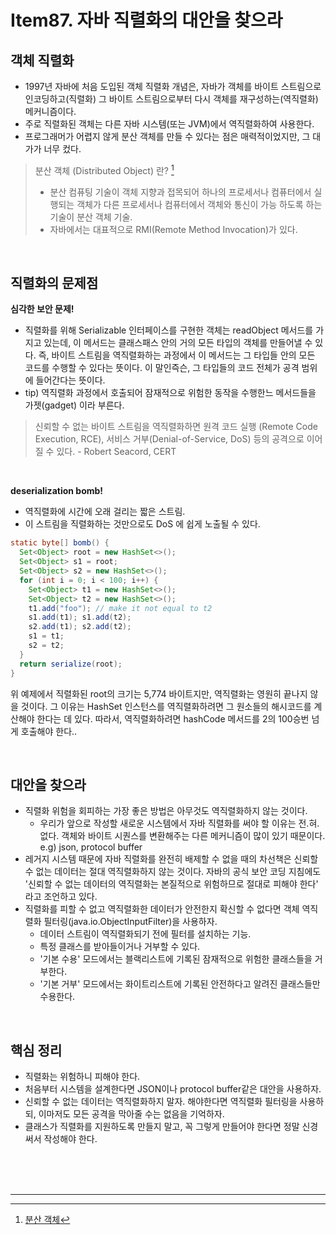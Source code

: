 # Item87. 자바 직렬화의 대안을 찾으라  
  
  
## 객체 직렬화  
- 1997년 자바에 처음 도입된 객체 직렬화 개념은, 자바가 객체를 바이트 스트림으로 인코딩하고(직렬화) 그 바이트 스트림으로부터 다시 객체를 재구성하는(역직렬화) 메커니즘이다.  
- 주로 직렬화된 객체는 다른 자바 시스템(또는 JVM)에서 역직렬화하여 사용한다.  
- 프로그래머가 어렵지 않게 분산 객체를 만들 수 있다는 점은 매력적이었지만, 그 대가가 너무 컸다.  
  
  
> 분산 객체 (Distributed Object) 란? [^3]  
> - 분산 컴퓨팅 기술이 객체 지향과 접목되어 하나의 프로세서나 컴퓨터에서 실행되는 객체가 다른 프로세서나 컴퓨터에서 객체와 통신이 가능 하도록 하는 기술이 분산 객체 기술.  
> - 자바에서는 대표적으로 RMI(Remote Method Invocation)가 있다.   

<br>

## 직렬화의 문제점  
**심각한 보안 문제!**
- 직렬화를 위해 Serializable 인터페이스를 구현한 객체는 readObject 메서드를 가지고 있는데, 이 메서드는 클래스패스 안의 거의 모든 타입의 객체를 만들어낼 수 있다. 즉, 바이트 스트림을 역직렬화하는 과정에서 이 메서드는 그 타입들 안의 모든 코드를 수행할 수 있다는 뜻이다. 이 말인즉슨, 그 타입들의 코드 전체가 공격 범위에 들어간다는 뜻이다.  
- tip) 역직렬화 과정에서 호출되어 잠재적으로 위험한 동작을 수행한느 메서드들을 가젯(gadget) 이라 부른다.
> 신뢰할 수 없는 바이트 스트림을 역직렬화하면 원격 코드 실행 (Remote Code Execution, RCE), 서비스 거부(Denial-of-Service, DoS) 등의 공격으로 이어질 수 있다. - Robert Seacord, CERT
  
<br>

**deserialization bomb!**
- 역직렬화에 시간에 오래 걸리는 짧은 스트림.
- 이 스트림을 직렬화하는 것만으로도 DoS 에 쉽게 노출될 수 있다.
```java
static byte[] bomb() {  
  Set<Object> root = new HashSet<>();  
  Set<Object> s1 = root;  
  Set<Object> s2 = new HashSet<>();  
  for (int i = 0; i < 100; i++) {  
    Set<Object> t1 = new HashSet<>();  
    Set<Object> t2 = new HashSet<>();  
    t1.add("foo"); // make it not equal to t2  
    s1.add(t1); s1.add(t2);  
    s2.add(t1); s2.add(t2);
    s1 = t1;  
    s2 = t2;  
  }  
  return serialize(root);  
}
```
위 예제에서 직렬화된 root의 크기는 5,774 바이트지만, 역직렬화는 영원히 끝나지 않을 것이다. 그 이유는 HashSet 인스턴스를 역직렬화하려면 그 원소들의 해시코드를 계산해야 한다는 데 있다. 따라서, 역직렬화하려면 hashCode 메서드를 2의 100승번 넘게 호출해야 한다..

<br>

## 대안을 찾으라
- 직렬화 위험을 회피하는 가장 좋은 방법은 아무것도 역직렬화하지 않는 것이다.
  -  우리가 앞으로 작성할 새로운 시스템에서 자바 직렬화를 써야 할 이유는 전.혀. 없다. 객체와 바이트 시퀀스를 변환해주는 다른 메커니즘이 많이 있기 때문이다. e.g) json, protocol buffer
- 레거지 시스템 때문에 자바 직렬화를 완전히 배제할 수 없을 때의 차선책은 신뢰할 수 없는 데이터는 절대 역직렬화하지 않는 것이다. 자바의 공식 보안 코딩 지침에도 '신뢰할 수 없는 데이터의 역직렬화는 본질적으로 위험하므로 절대로 피해야 한다' 라고 조언하고 있다.
- 직렬화를 피할 수 없고 역직렬화한 데이터가 안전한지 확신할 수 없다면 객체 역직렬화 필터링(java.io.ObjectInputFilter)을 사용하자.
  - 데이터 스트림이 역직렬화되기 전에 필터를 설치하는 기능.
  - 특정 클래스를 받아들이거나 거부할 수 있다.
  - '기본 수용' 모드에서는 블랙리스트에 기록된 잠재적으로 위험한 클래스들을 거부한다.
  - '기본 거부' 모드에서는 화이트리스트에 기록된 안전하다고 알려진 클래스들만 수용한다.

<br>

## 핵심 정리
- 직렬화는 위험하니 피해야 한다.
- 처음부터 시스템을 설계한다면 JSON이나 protocol buffer같은 대안을 사용하자.
- 신뢰할 수 없는 데이터는 역직렬화하지 말자. 해야한다면 역직렬화 필터링을 사용하되, 이마저도 모든 공격을 막아줄 수는 없음을 기억하자.
- 클래스가 직렬화를 지원하도록 만들지 말고, 꼭 그렇게 만들어야 한다면 정말 신경써서 작성해야 한다.
  
<br><br><br><hr>  
  
[^1]: [Java serialization](https://www.baeldung.com/java-serialization)    
[^2]: [자바 직렬화, 그것이 알고싶다. 훑어보기편](http://woowabros.github.io/experience/2017/10/17/java-serialize.html)    
[^3]: [분산 객체](http://ojc.asia/bbs/board.php?bo_table=LecJavaNet&wr_id=12)